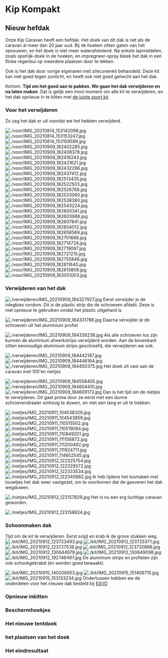 # Kip Kompakt 
## Nieuw hefdak
Onze Kip Caravan heeft een hefdak. Het doek van dit dak is net als de caravan al meer dan 20 jaar oud. Bij de hoeken zitten gaten van het opvouwen, en het doek is niet meer waterafstotend. Na enkele lapmiddelen, zoals opstrijk-doek in de hoeken, en impregneer-spray bleek het dak in een flinke regenbui op meerdere plaatsen door te lekken. 

Ook is het dak door vorige eigenaren met sileconenkit behandeld. Deze kit kan niet goed tegen zonlicht, en heeft ook niet goed gehecht aan het dak.

Kortom: **Tijd om het goed aan te pakken. We gaan het dak verwijderen en na laten maken**. Dat is gelijk een mooi moment om alle kit te verwijderen, en het dak opnieuw in te kitten met [de juiste soort kit](https://www.obelink.nl/dekalin-dekasyl-ms-2-afdichtingskit.html).

### Voor het verwijderen

Zo zag het dak er uit voordat we het hebben verwijderd.

![./voor/IMG_20210814_153142098.jpg](./voor/IMG_20210814_153142098.jpg)
![./voor/IMG_20210814_153153247.jpg](./voor/IMG_20210814_153153247.jpg)
![./voor/IMG_20210814_153159589.jpg](./voor/IMG_20210814_153159589.jpg)
![./voor/IMG_20210909_182402285.jpg](./voor/IMG_20210909_182402285.jpg)
![./voor/IMG_20210909_182408378.jpg](./voor/IMG_20210909_182408378.jpg)
![./voor/IMG_20210909_182416243.jpg](./voor/IMG_20210909_182416243.jpg)
![./voor/IMG_20210909_182421621.jpg](./voor/IMG_20210909_182421621.jpg)
![./voor/IMG_20210909_182432296.jpg](./voor/IMG_20210909_182432296.jpg)
![./voor/IMG_20210909_182437412.jpg](./voor/IMG_20210909_182437412.jpg)
![./voor/IMG_20210909_182513435.jpg](./voor/IMG_20210909_182513435.jpg)
![./voor/IMG_20210909_182522503.jpg](./voor/IMG_20210909_182522503.jpg)
![./voor/IMG_20210909_182526768.jpg](./voor/IMG_20210909_182526768.jpg)
![./voor/IMG_20210909_182533060.jpg](./voor/IMG_20210909_182533060.jpg)
![./voor/IMG_20210909_182538380.jpg](./voor/IMG_20210909_182538380.jpg)
![./voor/IMG_20210909_182543224.jpg](./voor/IMG_20210909_182543224.jpg)
![./voor/IMG_20210909_182600341.jpg](./voor/IMG_20210909_182600341.jpg)
![./voor/IMG_20210909_182603988.jpg](./voor/IMG_20210909_182603988.jpg)
![./voor/IMG_20210909_182607841.jpg](./voor/IMG_20210909_182607841.jpg)
![./voor/IMG_20210909_182654012.jpg](./voor/IMG_20210909_182654012.jpg)
![./voor/IMG_20210909_182658569.jpg](./voor/IMG_20210909_182658569.jpg)
![./voor/IMG_20210909_182701688.jpg](./voor/IMG_20210909_182701688.jpg)
![./voor/IMG_20210909_182714724.jpg](./voor/IMG_20210909_182714724.jpg)
![./voor/IMG_20210909_182719087.jpg](./voor/IMG_20210909_182719087.jpg)
![./voor/IMG_20210909_182721215.jpg](./voor/IMG_20210909_182721215.jpg)
![./voor/IMG_20210909_182755846.jpg](./voor/IMG_20210909_182755846.jpg)
![./voor/IMG_20210909_182811640.jpg](./voor/IMG_20210909_182811640.jpg)
![./voor/IMG_20210909_182815809.jpg](./voor/IMG_20210909_182815809.jpg)
![./voor/IMG_20210909_183051003.jpg](./voor/IMG_20210909_183051003.jpg)
### Verwijderen van het dak
![./verwijderen/IMG_20210909_184327927.jpg](./verwijderen/IMG_20210909_184327927.jpg)
Eerst verwijder je de inlegbies rondom. Dit is de plastic strip die de  schroeven afdekt. Deze is niet opnieuw te gebruiken omdat het plastic uitgehard is. 

![./verwijderen/IMG_20210909_184331786.jpg](./verwijderen/IMG_20210909_184331786.jpg)
Daarna verwijder je de schroeven uit het aluminium profiel
 
![./verwijderen/IMG_20210909_184338238.jpg](./verwijderen/IMG_20210909_184338238.jpg)
Als alle schroeven los zijn kunnen de aluminium afwerkstrips verwijderd
 worden. Aan de bovenkant zitten eevnoudige aluminium strips geschroefd, die
verwijderen we ook.

![./verwijderen/IMG_20210909_184442187.jpg](./verwijderen/IMG_20210909_184442187.jpg)
![./verwijderen/IMG_20210909_184446164.jpg](./verwijderen/IMG_20210909_184446164.jpg)
![./verwijderen/IMG_20210909_184450375.jpg](./verwijderen/IMG_20210909_184450375.jpg)
Het doek zit vast aan de caravan met 100'en nietjes

![./verwijderen/IMG_20210909_184558405.jpg](./verwijderen/IMG_20210909_184558405.jpg)
![./verwijderen/IMG_20210909_184604410.jpg](./verwijderen/IMG_20210909_184604410.jpg)
![./verwijderen/IMG_20210909_184609173.jpg](./verwijderen/IMG_20210909_184609173.jpg)
Dan is het tijd om de nietjes te verwijderen. Dit gaat prima door ze eerst
 met een dunne schroevendraaier omhoog te duwen, en met een tang er uit te
 trekken. 

![./nietjes/IMG_20210911_104538329.jpg](./nietjes/IMG_20210911_104538329.jpg)
![./nietjes/IMG_20210911_104543859.jpg](./nietjes/IMG_20210911_104543859.jpg)
![./nietjes/IMG_20210911_110515502.jpg](./nietjes/IMG_20210911_110515502.jpg)
![./nietjes/IMG_20210911_110519084.jpg](./nietjes/IMG_20210911_110519084.jpg)
![./nietjes/IMG_20210911_110849201.jpg](./nietjes/IMG_20210911_110849201.jpg)
![./nietjes/IMG_20210911_111158872.jpg](./nietjes/IMG_20210911_111158872.jpg)
![./nietjes/IMG_20210911_111200492.jpg](./nietjes/IMG_20210911_111200492.jpg)
![./nietjes/IMG_20210911_111924711.jpg](./nietjes/IMG_20210911_111924711.jpg)
![./nietjes/IMG_20210911_114652545.jpg](./nietjes/IMG_20210911_114652545.jpg)
![./nietjes/IMG_20210912_122325754.jpg](./nietjes/IMG_20210912_122325754.jpg)
![./nietjes/IMG_20210912_122329572.jpg](./nietjes/IMG_20210912_122329572.jpg)
![./nietjes/IMG_20210912_122333534.jpg](./nietjes/IMG_20210912_122333534.jpg)
![./nietjes/IMG_20210912_122340882.jpg](./nietjes/IMG_20210912_122340882.jpg)
Ik heb tijdens het losmaken met touwtjes het dak weer vastgezet, om te  voorkomen dat de gasveren het dak wegduwen.

![./nietjes/IMG_20210912_123157829.jpg](./nietjes/IMG_20210912_123157829.jpg)
Het is nu een erg luchtige caravan geworden.

![./nietjes/IMG_20210912_123158824.jpg](./nietjes/IMG_20210912_123158824.jpg)

### Schoonmaken dak
Tijd om de kit te verwijderen. Eerst snijd en krab ik de grove stukken weg.
![./kit/IMG_20210912_123723493.jpg](./kit/IMG_20210912_123723493.jpg)
![./kit/IMG_20210912_123725371.jpg](./kit/IMG_20210912_123725371.jpg)
![./kit/IMG_20210912_123727538.jpg](./kit/IMG_20210912_123727538.jpg)
![./kit/IMG_20210912_123730888.jpg](./kit/IMG_20210912_123730888.jpg)
![./kit/IMG_20210912_130644979.jpg](./kit/IMG_20210912_130644979.jpg)
![./kit/IMG_20210912_130649098.jpg](./kit/IMG_20210912_130649098.jpg)
![./kit/IMG_20210912_192746497.jpg](./kit/IMG_20210912_192746497.jpg)
De aluminium strips en profielen zijn ook schookgekrabd (en worden goed  bewaakt).

![./kit/IMG_20210915_140206653.jpg](./kit/IMG_20210915_140206653.jpg)
![./kit/IMG_20210915_151408715.jpg](./kit/IMG_20210915_151408715.jpg)
![./kit/IMG_20210915_153133234.jpg](./kit/IMG_20210915_153133234.jpg)
Ondertussen hebben we de onderdelen voor het nieuwe dak besteld bij [ESVO](https://www.esvocampingshop.com/nl/tentdoek-zeildoek/)

### Opnieuw inkitten

### Beschermhoekjes

### Het nieuwe tentdoek

### het plaatsen van het doek

### Het eindresultaat



